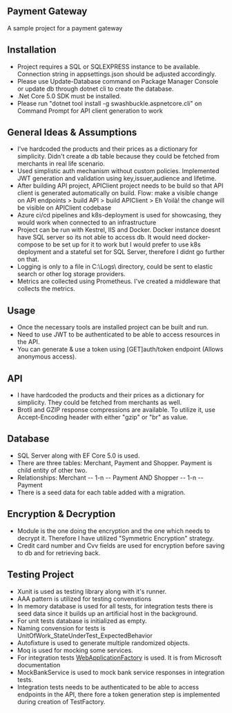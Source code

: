 ## Payment Gateway 

A sample project for a payment gateway

## Installation

- Project requires a SQL or SQLEXPRESS instance to be available. Connection string in appsettings.json should be adjusted accordingly.
- Please use Update-Database command on Package Manager Console or update db through dotnet cli to create the database.
- .Net Core 5.0 SDK must be installed.
- Please run "dotnet tool install -g swashbuckle.aspnetcore.cli" on Command Prompt for API client generation to work

## General Ideas & Assumptions

- I've hardcoded the products and their prices as a dictionary for simplicity. Didn't create a db table because they could be fetched from merchants in real life scenario.
- Used simplistic auth mechanism without custom policies. Implemented JWT generation and validation using key,issuer,audience and lifetime.
- After building API project, APIClient project needs to be build so that API client is generated automatically on build. Flow:  make a visible change on API endpoints > build API > build APIClient > Eh Voilà! the change will be visible on APIClient codebase
- Azure ci/cd pipelines and k8s-deployment is used for showcasing, they would work when connected to an infrastructure
- Project can be run with Kestrel, IIS and Docker. Docker instance doesnt have SQL server so its not able to access db. It would need docker-compose to be set up for it to work but I would prefer to use k8s deployment and a stateful set for SQL Server, therefore I didnt go further on that.
- Logging is only to a file in C:\Logs\ directory, could be sent to elastic search or other log storage providers.
- Metrics are collected using Prometheus. I've created a middleware that collects the metrics.

## Usage

- Once the necessary tools are installed project can be built and run.
- Need to use JWT to be authenticated to be able to access resources in the API.
- You can generate & use a token using [GET]auth/token endpoint (Allows anonymous access).

## API

- I have hardcoded the products and their prices as a dictionary for simplicity. They could be fetched from merchants as well.
- Brotli and GZIP response compressions are available. To utilize it, use Accept-Encoding header with either "gzip" or "br" as value.

## Database 

- SQL Server along with EF Core 5.0 is used.
- There are three tables: Merchant, Payment and Shopper. Payment is child entity of other two.
- Relationships: Merchant -- 1-n -- Payment  AND  Shopper -- 1-n -- Payment
- There is a seed data for each table added with a migration.

## Encryption & Decryption

- Module is the one doing the encryption and the one which needs to decrypt it. Therefore I have utilized "Symmetric Encryption" strategy.
- Credit card number and Cvv fields are used for encryption before saving to db and for retrieving back.

## Testing Project
- Xunit is used as testing library along with it's runner.
- AAA pattern is utilized for testing convenstions
- In memory database is used for all tests, for integration tests there is seed data since it builds up an artificial host in the background.
- For unit tests database is initialized as empty.
- Naming convension for tests is UnitOfWork_StateUnderTest_ExpectedBehavior
- Autofixture is used to generate multiple randomized objects.
- Moq is used for mocking some services.
- For integration tests [WebApplicationFactory](https://docs.microsoft.com/en-us/aspnet/core/test/integration-tests?view=aspnetcore-5.0) is used. It is from Microsoft documentation
- MockBankService is used to mock bank service responses in integration tests.
- Integration tests needs to be authenticated to be able to access endpoints in the API, there fore a token generation step is implemented during creation of TestFactory.